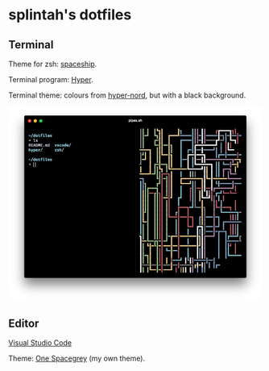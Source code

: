 # splintah's dotfiles

## Terminal
Theme for zsh: [spaceship](https://github.com/denysdovhan/spaceship-zsh-theme).

Terminal program: [Hyper](https://hyper.is).

Terminal theme: colours from [hyper-nord](https://github.com/arcticicestudio/nord-hyper), but with a black background.

![Hyper](/hyper/hyper-demo.png)

## Editor

[Visual Studio Code](https://code.visualstudio.com)

Theme: [One Spacegrey](https://github.com/splintah/theme-one-spacegrey) (my own theme).
